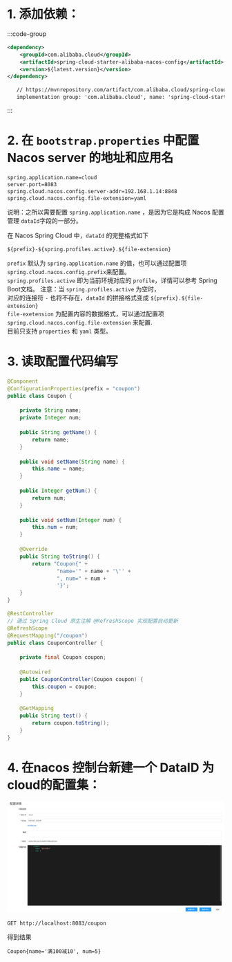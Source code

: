 # 1. 添加依赖：

:::code-group
```xml [maven]
<dependency>
    <groupId>com.alibaba.cloud</groupId>
    <artifactId>spring-cloud-starter-alibaba-nacos-config</artifactId>
    <version>${latest.version}</version>
</dependency>
```

```txt [gradle]
   // https://mvnrepository.com/artifact/com.alibaba.cloud/spring-cloud-starter-alibaba-nacos-config
   implementation group: 'com.alibaba.cloud', name: 'spring-cloud-starter-alibaba-nacos-config', version: '2023.0.0.0-RC1'
```
:::
# 2. 在 `bootstrap.properties` 中配置 Nacos server 的地址和应用名
```properties
spring.application.name=cloud
server.port=8083
spring.cloud.nacos.config.server-addr=192.168.1.14:8848
spring.cloud.nacos.config.file-extension=yaml
```

说明：之所以需要配置 `spring.application.name` ，是因为它是构成 Nacos 配置管理 `dataId`字段的一部分。

在 Nacos Spring Cloud 中，`dataId` 的完整格式如下
```properties
${prefix}-${spring.profiles.active}.${file-extension}
```

`prefix` 默认为 `spring.application.name` 的值，也可以通过配置项 `spring.cloud.nacos.config.prefix`来配置。  
`spring.profiles.active` 即为当前环境对应的 `profile`，详情可以参考 Spring Boot文档。 注意：当 `spring.profiles.active` 为空时，  
对应的连接符 `-` 也将不存在，`dataId` 的拼接格式变成 `${prefix}.${file-extension}`  
`file-exetension` 为配置内容的数据格式，可以通过配置项 `spring.cloud.nacos.config.file-extension` 来配置.  
目前只支持 `properties` 和 `yaml` 类型。

# 3. 读取配置代码编写
```java
@Component
@ConfigurationProperties(prefix = "coupon")
public class Coupon {

    private String name;
    private Integer num;

    public String getName() {
        return name;
    }

    public void setName(String name) {
        this.name = name;
    }

    public Integer getNum() {
        return num;
    }

    public void setNum(Integer num) {
        this.num = num;
    }

    @Override
    public String toString() {
        return "Coupon{" +
                "name='" + name + '\'' +
                ", num=" + num +
                '}';
    }
}
```

```java
@RestController
// 通过 Spring Cloud 原生注解 @RefreshScope 实现配置自动更新
@RefreshScope
@RequestMapping("/coupon")
public class CouponController {

    private final Coupon coupon;

    @Autowired
    public CouponController(Coupon coupon) {
        this.coupon = coupon;
    }

    @GetMapping
    public String test() {
        return coupon.toString();
    }
}
```

# 4. 在nacos 控制台新建一个 DataID 为cloud的配置集：

![](../img/Nacos做配置中心/2024-02-28-14-58-05.png)

```http 
GET http://localhost:8083/coupon
```

得到结果
```text
Coupon{name='满100减10', num=5}
```
